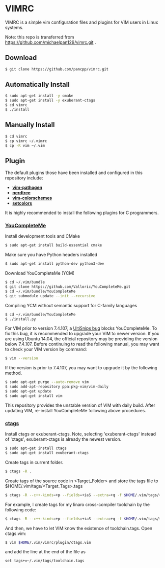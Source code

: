 # VIMRC #

VIMRC is a simple vim configuration files and plugins for VIM users in Linux systems.

Note: this repo is transferred from https://github.com/michaelpan129/vimrc.git .

## Download ##
```bash
$ git clone https://github.com/pancpp/vimrc.git
```

## Automatically Install ##
```bash
$ sudo apt-get install -y cmake
$ sudo apt-get install -y exuberant-ctags
$ cd vimrc
$ ./install
```

## Manually Install ##
```bash
$ cd vimrc
$ cp vimrc ~/.vimrc
$ cp -R vim ~/.vim
```

## Plugin ##
The default plugins those have been installed and configured in this repository include:

* [**vim-pathogen**](https://github.com/tpope/vim-pathogen)
* [**nerdtree**](https://github.com/scrooloose/nerdtree)
* [**vim-colorschemes**](https://github.com/flazz/vim-colorschemes)
* [**setcolors**](http://vim.wikia.com/wiki/Switch_color_schemes)

It is highly recommended to install the following plugins for C programmers.
### [**YouCompleteMe**](https://github.com/Valloric/YouCompleteMe) ###
Install development tools and CMake
```bash
$ sudo apt-get install build-essential cmake
```
Make sure you have Python headers installed
```bash
$ sudo apt-get install python-dev python3-dev
```
Download YouCompleteMe (YCM)
```bash
$ cd ~/.vim/bundle
$ git clone https://github.com/Valloric/YouCompleteMe.git
$ cd ~/.vim/bundle/YouCompleteMe
$ git submodule update --init --recursive
```
Compiling YCM without semantic support for C-family languages
```bash
$ cd ~/.vim/bundle/YouCompleteMe
$ ./install.py
```
For VIM prior to version 7.4.107, a [UltiSnips bug](https://github.com/Valloric/YouCompleteMe/issues/2337) blocks YouCompleteMe. To fix this bug, it is recommended to upgrade your VIM to newer version. If you are using Ubuntu 14.04, the official repository may be providing the version below 7.4.107. Before continuing to read the following manual, you may want to check your VIM version by command:
```bash
$ vim --version
```
If the version is prior to 7.4.107, you may want to upgrade it by the following method.
```bash
$ sudo apt-get purge --auto-remove vim
$ sudo add-apt-repository ppa:pkg-vim/vim-daily
$ sudo apt-get update
$ sudo apt-get install vim
```
This repository provides the unstable version of VIM with daily build. After updating VIM, re-install YouCompleteMe following above procedures.

### [**ctags**](http://ctags.sourceforge.net/) ###
Install ctags or exuberant-ctags. Note, selecting 'exuberant-ctags' instead of 'ctags', exuberant-ctags is already the newest version.
```bash
$ sudo apt-get install ctags
$ sudo apt-get install exuberant-ctags
```
Create tags in current folder.
```bash
$ ctags -R .
```
Create tags of the source code in <Target_Folder> and store the tags file to $HOME/.vim/tags/<Target_Tags>.tags
```bash
$ ctags -R --c++-kinds=+p --fields=+iaS --extra=+q -f $HOME/.vim/tags/<Target_Tags>.tags <Target_Folder>
```
For example, I create tags for my linaro cross-compiler toolchain by the following code:
```bash
$ ctags -R --c++-kinds=+p --fields=+iaS --extra=+q -f $HOME/.vim/tags/toolchain.tags /usr/local/toolchain-2014.12-gcc4.9/linaro-armv7ahf-2014.12-gcc4.9/arm-linux-gnueabihf
```
And then, we have to let VIM know the existence of toolchain.tags. Open ctags.vim:
```bash
$ vim $HOME/.vim/vimrc/plugin/ctags.vim
```
and add the line at the end of the file as
```viml
set tags+=~/.vim/tags/toolchain.tags
```
